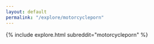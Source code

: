 ```yaml
---
layout: default
permalink: "/explore/motorcycleporn"
---
```


{% include explore.html subreddit="motorcycleporn" %}
